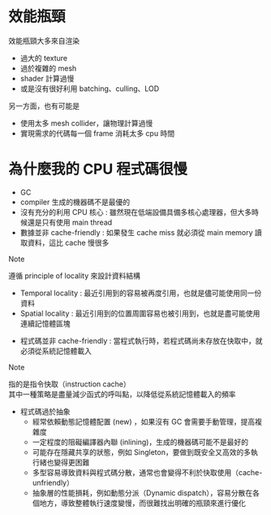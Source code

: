 # 效能瓶頸
效能瓶頸大多來自渲染
- 過大的 texture
- 過於複雜的 mesh
- shader 計算過慢
- 或是沒有很好利用 batching、culling、LOD

另一方面，也有可能是
- 使用太多 mesh collider，讓物理計算過慢
- 實現需求的代碼每一個 frame 消耗太多 cpu 時間

# 為什麼我的 CPU 程式碼很慢
- GC
- compiler 生成的機器碼不是最優的
- 沒有充分的利用 CPU 核心 : 雖然現在低端設備具備多核心處理器，但大多時候還是只有使用 main thread 
- 數據並非 cache-friendly : 如果發生 cache miss 就必須從 main memory 讀取資料，這比 cache 慢很多
> [!NOTE]
> 遵循 principle of locality 來設計資料結構
> - Temporal locality : 最近引用到的容易被再度引用，也就是儘可能使用同一份資料
> - Spatial locality : 最近引用到的位置周圍容易也被引用到，也就是盡可能使用連續記憶體區塊
- 程式碼並非 cache-friendly : 當程式執行時，若程式碼尚未存放在快取中，就必須從系統記憶體載入
> [!NOTE]
> 指的是指令快取（instruction cache）  
> 其中一種策略是盡量減少函式的呼叫點，以降低從系統記憶體載入的頻率
- 程式碼過於抽象
  - 經常依賴動態記憶體配置 (new) ，如果沒有 GC 會需要手動管理，提高複雜度
  - 一定程度的阻礙編譯器內聯 (inlining)，生成的機器碼可能不是最好的
  - 可能存在隱藏共享的狀態，例如 Singleton，要做到既安全又高效的多執行緒也變得更困難
  - 多型容易導致資料與程式碼分散，通常也會變得不利於快取使用（cache-unfriendly）
  - 抽象層的性能損耗，例如動態分派（Dynamic dispatch），容易分散在各個地方，導致整體執行速度變慢，而很難找出明確的瓶頸來進行優化
